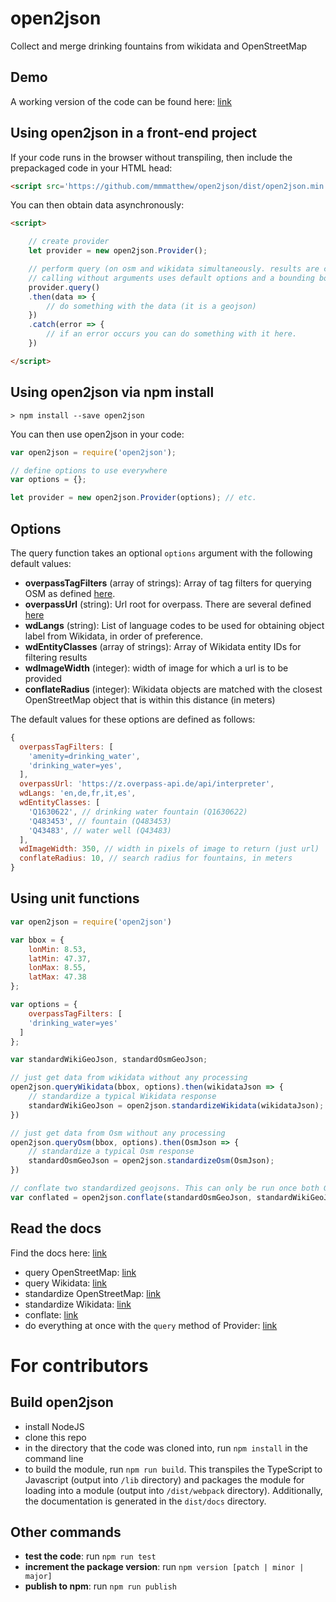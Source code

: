 # open2json
Collect and merge drinking fountains from wikidata and OpenStreetMap

## Demo
A working version of the code can be found here: [link](https://mmmatthew.github.io/open2json/demo)


## Using open2json in a front-end project
If your code runs in the browser without transpiling, then include the prepackaged code in your HTML head:

```html
<script src='https://github.com/mmmatthew/open2json/dist/open2json.min.js'></script>
```

You can then obtain data asynchronously:

```html
<script>

    // create provider
    let provider = new open2json.Provider();

    // perform query (on osm and wikidata simultaneously. results are conflated to gether.)
    // calling without arguments uses default options and a bounding box for Basel, Switzerland
    provider.query()
    .then(data => {
        // do something with the data (it is a geojson)
    })
    .catch(error => {
        // if an error occurs you can do something with it here.
    })

</script>
```

## Using open2json via npm install
```
> npm install --save open2json
```

You can then use open2json in your code:
```js
var open2json = require('open2json');

// define options to use everywhere
var options = {};

let provider = new open2json.Provider(options); // etc.
```
## Options
The query function takes an optional `options` argument with the following default values:
- **overpassTagFilters** (array of strings): Array of tag filters for querying OSM as defined [here](https://wiki.openstreetmap.org/wiki/Overpass_API/Language_Guide#Tag_request_clauses_.28or_.22tag_filters.22.29).
- **overpassUrl** (string): Url root for overpass. There are several defined [here](https://wiki.openstreetmap.org/wiki/Platform_Status)
- **wdLangs** (string): List of language codes to be used for obtaining object label from Wikidata, in order of preference.
- **wdEntityClasses** (array of strings): Array of Wikidata entity IDs for filtering results
- **wdImageWidth** (integer): width of image for which a url is to be provided
- **conflateRadius** (integer): Wikidata objects are matched with the closest OpenStreetMap object that is within this distance (in meters)

The default values for these options are defined as follows:
```js
{   
  overpassTagFilters: [
    'amenity=drinking_water',
    'drinking_water=yes',
  ],
  overpassUrl: 'https://z.overpass-api.de/api/interpreter',
  wdLangs: 'en,de,fr,it,es',
  wdEntityClasses: [
    'Q1630622', // drinking water fountain (Q1630622)
    'Q483453', // fountain (Q483453)
    'Q43483', // water well (Q43483)
  ],
  wdImageWidth: 350, // width in pixels of image to return (just url)
  conflateRadius: 10, // search radius for fountains, in meters
}
``` 

## Using unit functions
```js
var open2json = require('open2json')

var bbox = {
    lonMin: 8.53,
    latMin: 47.37,
    lonMax: 8.55,
    latMax: 47.38
};

var options = {
    overpassTagFilters: [
    'drinking_water=yes'
  ]
};

var standardWikiGeoJson, standardOsmGeoJson;

// just get data from wikidata without any processing
open2json.queryWikidata(bbox, options).then(wikidataJson => {
    // standardize a typical Wikidata response
    standardWikiGeoJson = open2json.standardizeWikidata(wikidataJson);
})

// just get data from Osm without any processing
open2json.queryOsm(bbox, options).then(OsmJson => {
    // standardize a typical Osm response
    standardOsmGeoJson = open2json.standardizeOsm(OsmJson);
})

// conflate two standardized geojsons. This can only be run once both GeoJsons have been loaded
var conflated = open2json.conflate(standardOsmGeoJson, standardWikiGeoJson);

```

## Read the docs
Find the docs here: [link](https://mmmatthew.github.io/open2json/docs)

- query OpenStreetMap: [link](https://mmmatthew.github.io/open2json/docs/globals.html#queryOsm)
- query Wikidata: [link](https://mmmatthew.github.io/open2json/docs/globals.html#queryWikidata)
- standardize OpenStreetMap: [link](https://mmmatthew.github.io/open2json/docs/globals.html#standardizeOsm)
- standardize Wikidata: [link](https://mmmatthew.github.io/open2json/docs/globals.html#standardizeWikidata)
- conflate: [link](https://mmmatthew.github.io/open2json/docs/globals.html#conflate)
- do everything at once with the `query` method of Provider: [link](https://mmmatthew.github.io/open2json/docs/classes/provider.html)

# For contributors

## Build open2json
- install NodeJS
- clone this repo
- in the directory that the code was cloned into, run `npm install` in the command line
- to build the module, run `npm run build`. This transpiles the TypeScript to Javascript (output into `/lib` directory) and packages the module for loading into a module (output into `/dist/webpack` directory). Additionally, the documentation is generated in the `dist/docs` directory.

## Other commands
- **test the code**: run `npm run test`
- **increment the package version**: run `npm version [patch | minor | major]`
- **publish to npm**: run `npm run publish`
